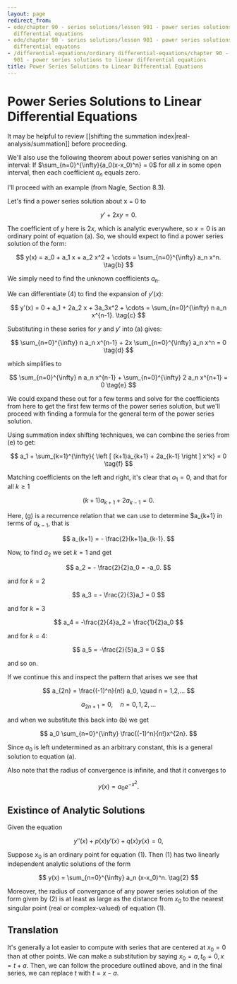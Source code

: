```yaml
---
layout: page
redirect_from:
- ode/chapter 90 - series solutions/lesson 901 - power series solutions to linear
  differential equations
- ode/chapter 90 - series solutions/lesson 901 - power series solutions to linear
  differential equatons
- /differential-equations/ordinary differential-equations/chapter 90 - series solutions/lesson
  901 - power series solutions to linear differential equations
title: Power Series Solutions to Linear Differential Equations
---
```


# Power Series Solutions to Linear Differential Equations

It may be helpful to review [[shifting the summation index|real-analysis/summation]] before proceeding. 

We'll also use the following theorem about power series vanishing on an interval: If $\sum_{n=0}^{\infty}{a_0(x-x_0)^n} = 0$ for all $x$ in some open interval, then each coefficient $a_n$ equals zero.

I'll proceed with an example (from Nagle, Section 8.3).

Let's find a power series solution about x = 0 to

$$ y' + 2xy = 0. \tag{a} $$

The coefficient of $y$ here is $2x$, which is analytic everywhere, so $x = 0$ is an ordinary point of equation (a). So, we should expect to find a power series solution of the form:

$$ y(x) = a_0 + a_1 x + a_2 x^2 + \cdots = \sum_{n=0}^{\infty} a_n x^n. \tag{b} $$

We simply need to find the unknown coefficients $a_n$.

We can differentiate (4) to find the expansion of $y'(x)$:

$$ y'(x) = 0 + a_1 + 2a_2 x + 3a_3x^2 + \cdots = \sum_{n=0}^{\infty} n a_n x^{n-1}. \tag{c} $$

Substituting in these series for $y$ and $y'$ into (a) gives:

$$ \sum_{n=0}^{\infty} n a_n x^{n-1} + 2x \sum_{n=0}^{\infty} a_n x^n = 0 \tag{d} $$

which simplifies to

$$ \sum_{n=0}^{\infty} n a_n x^{n-1} + \sum_{n=0}^{\infty} 2 a_n x^{n+1} = 0 \tag{e} $$

We could expand these out for a few terms and solve for the coefficients from here to get the first few terms of the power series solution, but we'll proceed with finding a formula for the general term of the power series solution.

Using summation index shifting techniques, we can combine the series from (e) to get:


$$ a_1 + \sum_{k=1}^{\infty}{ \left [ (k+1)a_{k+1} + 2a_{k-1} \right ] x^k} = 0 \tag{f} $$

Matching coefficients on the left and right, it's clear that $a_1 = 0$, and that for all $k \geq 1$

$$ (k+1)a_{k+1} + 2a_{k-1} = 0. \tag{g} $$

Here, (g) is a recurrence relation that we can use to determine $a_{k+1} in terms of $a_{k-1}$, that is

$$ a_{k+1} = - \frac{2}{k+1}a_{k-1}. $$

Now, to find $a_2$ we set $k=1$ and get

$$ a_2 = - \frac{2}{2}a_0 = -a_0. $$

and for $k=2$

$$ a_3 = - \frac{2}{3}a_1 = 0 $$

and for $k=3$

$$ a_4 = -\frac{2}{4}a_2 = \frac{1}{2}a_0 $$

and for $k=4$:

$$ a_5 = -\frac{2}{5}a_3 = 0 $$

and so on.

If we continue this and inspect the pattern that arises we see that

$$ a_{2n} = \frac{(-1)^n}{n!} a_0, \quad n = 1,2,... $$

$$ a_{2n+1} = 0 , \quad n = 0,1,2,... $$

and when we substitute this back into (b) we get


$$ a_0 \sum_{n=0}^{\infty} \frac{(-1)^n}{n!}x^{2n}. $$

Since $a_0$ is left undetermined as an arbitrary constant, this is a general solution to equation (a).

Also note that the radius of convergence is infinite, and that it converges to

$$ y(x) = a_0 e^{-x^2}. $$

## Existince of Analytic Solutions

Given the equation

$$ y''(x) + p(x)y'(x) +q(x)y(x) = 0, \tag{1} $$

Suppose $x_0$ is an ordinary point for equation (1). Then (1) has two linearly independent analytic solutions of the form

$$ y(x) = \sum_{n=0}^{\infty} a_n (x-x_0)^n. \tag{2} $$

Moreover, the radius of convergance of any power series solution of the form given by (2) is at least as large as the distance from $x_0$ to the nearest singular point (real or complex-valued) of equation (1).

## Translation

It's generally a lot easier to compute with series that are centered at $x_0=0$ than at other points. We can make a substitution by saying $x_0 = a, t_0 = 0, x = t + a$. Then, we can follow the procedure outlined above, and in the final series, we can replace $t$ with $t = x - a$.
